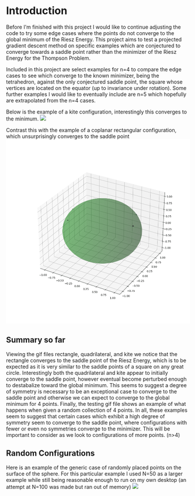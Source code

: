 # Introduction
Before I'm finished with this project I would like to continue adjusting the code to try some edge cases where the points do not converge to the global minimum of the Riesz Energy. This project aims to test a projected gradient descent method on specific examples which are conjectured to converge towards a saddle point rather than the minimizer of the Riesz Energy for the Thompson Problem.

Included in this project are select examples for n=4 to compare the edge cases to see which converge to the known minimizer, being the tetrahedron, against the only conjectured saddle point, the square whose vertices are located on the equator (up to invariance under rotation). Some further examples I would like to eventually include are n=5 which hopefully are extrapolated from the n=4 cases.

Below is the example of a kite configuration, interestingly this converges to the minimum.
![](https://github.com/edawhite/RieszEnergy/blob/main/kite.gif)

Contrast this with the example of a coplanar rectangular configuration, which unsurprisingly converges to the saddle point
![](https://github.com/edawhite/RieszEnergy/blob/main/rectangle.gif)

## Summary so far
Viewing the gif files rectangle, quadrilateral, and kite we notice that the rectangle converges to the saddle point of the Riesz Energy, which is to be expected as it is very similar to the saddle points of a square on any great circle.
Interestingly both the quadrilateral and kite appear to initially converge to the saddle point, however eventual become perturbed enough to destabalize toward the global minimum. This seems to suggest a degree of symmetry is necessary to be an exceptional case to converge to the saddle point and otherwise we can expect to converge to the global minimum for 4 points.
Finally, the testing gif file shows an example of what happens when given a random collection of 4 points. In all, these examples seem to suggest that certain cases which exhibit a high degree of symmetry seem to converge to the saddle point, where configurations with fewer or even no symmetries converge to the minimizer. This will be important to consider as we look to configurations of more points. (n>4)
## Random Configurations
Here is an example of the generic case of randomly placed points on the surface of the sphere. For this particular example I used N=50 as a larger example while still being reasonable enough to run on my own desktop (an attempt at N=100 was made but ran out of memory)
![](https://github.com/edawhite/RieszEnergy/blob/main/50_pts_random.gif)
